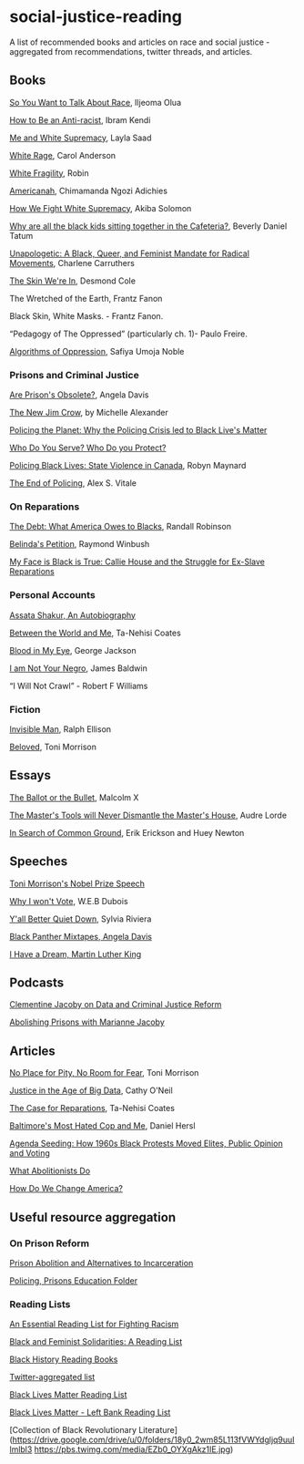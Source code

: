 # social-justice-reading
A list of recommended books and articles on race and social justice - aggregated
from recommendations, twitter threads, and articles. 

## Books 

[So You Want to Talk About Race](https://www.amazon.com/dp/B07QBQF4GS/ref=dp-kindle-redirect?_encoding=UTF8&btkr=1), Iljeoma Olua

[How to Be an Anti-racist](https://www.ibramxkendi.com/how-to-be-an-antiracist-1), Ibram Kendi

[Me and White Supremacy](https://www.meandwhitesupremacybook.com/), Layla Saad

[White Rage](https://www.amazon.com/dp/B01D1RUOJU/ref=dp-kindle-redirect?_encoding=UTF8&btkr=1), Carol Anderson

[White Fragility](https://www.amazon.com/dp/B07K356517/ref=dp-kindle-redirect?_encoding=UTF8&btkr=1), Robin 

[Americanah](https://www.amazon.com/dp/B009QU9X44/ref=dp-kindle-redirect?_encoding=UTF8&btkr=1), Chimamanda Ngozi Adichies 

[How We Fight White Supremacy](https://www.amazon.com/dp/B07F6WP8SB/ref=dp-kindle-redirect?_encoding=UTF8&btkr=1), Akiba Solomon

[Why are all the black kids sitting together in the Cafeteria?](https://www.amazon.com/Black-Kids-Sitting-Together-Cafeteria/dp/0465060684/), Beverly Daniel Tatum

[Unapologetic: A Black, Queer, and Feminist Mandate for Radical Movements](), Charlene Carruthers

[The Skin We're In](), Desmond Cole

The Wretched of the Earth, Frantz Fanon 

Black Skin, White Masks. - Frantz Fanon.

“Pedagogy of The Oppressed” (particularly ch. 1)- Paulo Freire.

[Algorithms of Oppression](http://bit.ly/AlgorithmsOpp), Safiya Umoja Noble

### Prisons and Criminal Justice

[Are Prison's Obsolete?](https://www.amazon.com/Are-Prisons-Obsolete-Angela-Davis/dp/1583225811), Angela Davis

[The New Jim Crow](https://www.indiebound.org/book/9781620975459), by Michelle Alexander

[Policing the Planet: Why the Policing Crisis led to Black Live's Matter](https://www.goodreads.com/book/show/26109017-policing-the-planet)

[Who Do You Serve? Who Do you Protect?](https://www.haymarketbooks.org/books/952-who-do-you-serve-who-do-you-protect?discount_code=WHODOYOUSERVE)

[Policing Black Lives: State Violence in Canada](https://www.amazon.com/Policing-Black-Lives-Violence-Slavery/dp/1552669793), Robyn Maynard 

[The End of Policing](https://www.npr.org/books/titles/868390203/the-end-of-policing), Alex S. Vitale

### On Reparations 

[The Debt: What America Owes to Blacks](http://randallrobinson.com/debt.html), Randall Robinson

[Belinda's Petition](https://www.amazon.com/Belindas-Petition-Concise-Reparations-TransAtlantic/dp/1441514430), Raymond Winbush

[My Face is Black is True: Callie House and the Struggle for Ex-Slave Reparations](https://www.publishersweekly.com/978-1-4000-4003-2)

### Personal Accounts

[Assata Shakur, An Autobiography](https://libcom.org/files/assataauto.pdf)

[Between the World and Me](https://www.amazon.com/Between-World-Me-Ta-Nehisi-Coates-ebook/dp/B00SEFAIRI/ref=sr_1_1?dchild=1&keywords=between+the+world+and+me&qid=1590939557&sr=8-1), Ta-Nehisi Coates

[Blood in My Eye](https://www.amazon.com/Blood-My-Eye-George-Jackson/dp/0933121237), George Jackson

[I am Not Your Negro](https://www.amazon.com/dp/B06XPKV8SH/ref=dp-kindle-redirect?_encoding=UTF8&btkr=1), James Baldwin

“I Will Not Crawl” - Robert F Williams 

### Fiction

[Invisible Man](https://www.amazon.com/dp/B07XCWSVLX/ref=dp-kindle-redirect?_encoding=UTF8&btkr=1), Ralph Ellison

[Beloved](https://www.amazon.com/dp/B00N3Q0SZK/ref=dp-kindle-redirect?_encoding=UTF8&btkr=1), Toni Morrison

## Essays

[The Ballot or the Bullet](http://www.edchange.org/multicultural/speeches/malcolm_x_ballot.html), Malcolm X

[The Master's Tools will Never Dismantle the Master's House](https://www.amazon.com/dp/B07D92JX4Q/ref=dp-kindle-redirect?_encoding=UTF8&btkr=1), Audre Lorde

[In Search of Common Ground](https://www.amazon.com/Search-Common-Ground-Conversations-Erikson/dp/0393333310), Erik Erickson and  Huey Newton

## Speeches

[Toni Morrison's Nobel Prize Speech](https://www.youtube.com/watch?v=ticXzFEpN9o&feature=youtu.be)

[Why I won't Vote](http://www.hartford-hwp.com/archives/45a/298.html), W.E.B Dubois

[Y'all Better Quiet Down](https://www.youtube.com/watch?v=Jb-JIOWUw1o&feature=youtu.be), Sylvia Riviera

[Black Panther Mixtapes, Angela Davis](https://www.youtube.com/watch?v=R2BIZy0HScM)

[I Have a Dream, Martin Luther King](https://www.youtube.com/watch?v=vP4iY1TtS3s)

## Podcasts

[Clementine Jacoby on Data and Criminal Justice Reform](https://gothamgal.com/2019/11/data-is-illuminating-clementine-jacoby-podcast-121/)

[Abolishing Prisons with Marianne Jacoby](https://open.spotify.com/episode/3HSlkX2ILgycB27oi8xB0s?si=1K_7-m8CTACBK8fQRxKAmA)

## Articles

[No Place for Pity, No Room for Fear](https://www.thenation.com/article/archive/no-place-self-pity-no-room-fear/), Toni Morrison 

[Justice in the Age of Big Data](https://ideas.ted.com/justice-in-the-age-of-big-data/), Cathy O'Neil

[The Case for Reparations](https://www.theatlantic.com/magazine/archive/2014/06/the-case-for-reparations/361631/), Ta-Nehisi Coates

[Baltimore's Most Hated Cop and Me](https://www.huffpost.com/highline/article/daniel-hersl-baltimore-police/), Daniel Hersl

[Agenda Seeding: How 1960s Black Protests Moved Elites, Public Opinion and Voting](https://www.cambridge.org/core/journals/american-political-science-review/article/agenda-seeding-how-1960s-black-protests-moved-elites-public-opinion-and-voting/136610C8C040C3D92F041BB2EFC3034C/core-reader)

[What Abolitionists Do](https://www.jacobinmag.com/2017/08/prison-abolition-reform-mass-incarceration)

[How Do We Change America?](https://www.newyorker.com/news/our-columnists/how-do-we-change-america)

## Useful resource aggregation

### On Prison Reform 

[Prison Abolition and Alternatives to Incarceration](https://docs.google.com/document/d/1wdmTPwiZkiPZnwKauzmcZLqUTdUe00WrCIwj7r4A7Zk/edit)

[Policing, Prisons Education Folder](https://docs.google.com/document/d/1KcHW3-WZQmM52VGDYhPmsQ9VZDVT4XQyOaX4L_qkn84/edit)

### Reading Lists

[An Essential Reading List for Fighting Racism](https://www.buzzfeednews.com/article/ariannarebolini/george-floyd-amy-cooper-antiracist-books-reading-resources)

[Black and Feminist Solidarities: A Reading List](https://www.blackwomenradicals.com/blog-feed/black-and-asian-feminist-solidarities-a-reading-list)

[Black History Reading Books](https://www.elle.com/culture/books/g32687973/black-history-books-reading-list/)

[Twitter-aggregated list](https://twitter.com/astuebe/status/1266794022175113216)

[Black Lives Matter Reading List](https://shop.octopusbooks.ca/?q=h.tviewer&e_def_id=fQwnDU80-A4)

[Black Lives Matter - Left Bank Reading List](https://www.left-bank.com/sites/left-bank.com/files/Black%20Lives%20Matter%20Reading%20List_0.pdf)

[Collection of Black Revolutionary Literature](https://drive.google.com/drive/u/0/folders/18y0_2wm85L113fVWYdgljq9uuIlmlbl3 https://pbs.twimg.com/media/EZb0_OYXgAkz1IE.jpg)